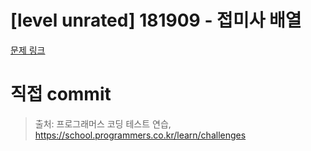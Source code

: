 # [level unrated] 181909 - 접미사 배열

[문제 링크](https://school.programmers.co.kr/learn/courses/30/lessons/181909)

# 직접 commit

> 출처: 프로그래머스 코딩 테스트 연습, https://school.programmers.co.kr/learn/challenges
